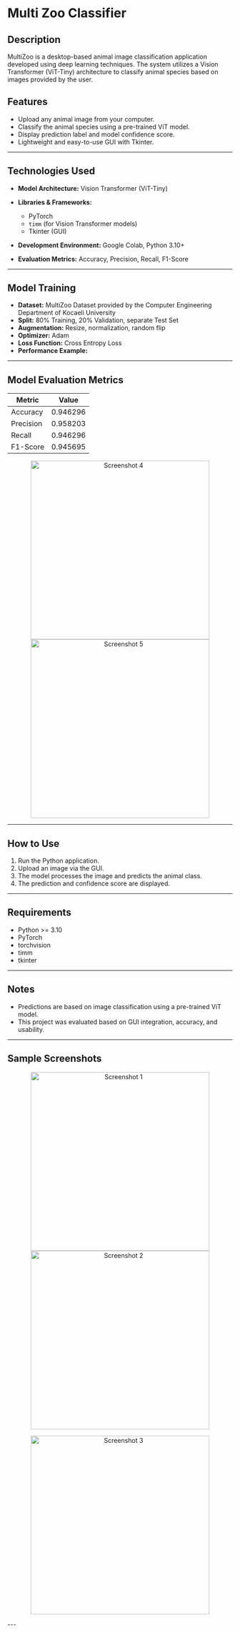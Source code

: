 # Multi Zoo Classifier

##  Description

MultiZoo is a desktop-based animal image classification application developed using deep learning techniques. The system utilizes a Vision Transformer (ViT-Tiny) architecture to classify animal species based on images provided by the user.

##  Features

* Upload any animal image from your computer.
* Classify the animal species using a pre-trained ViT model.
* Display prediction label and model confidence score.
* Lightweight and easy-to-use GUI with Tkinter.


---

##  Technologies Used

* **Model Architecture:** Vision Transformer (ViT-Tiny)
* **Libraries & Frameworks:**

  * PyTorch
  * `timm` (for Vision Transformer models)
  * Tkinter (GUI)
* **Development Environment:** Google Colab, Python 3.10+
* **Evaluation Metrics:** Accuracy, Precision, Recall, F1-Score

---

##  Model Training

* **Dataset:** MultiZoo Dataset provided by the Computer Engineering Department of Kocaeli University
* **Split:** 80% Training, 20% Validation, separate Test Set
* **Augmentation:** Resize, normalization, random flip
* **Optimizer:** Adam
* **Loss Function:** Cross Entropy Loss
* **Performance Example:**
---
##  Model Evaluation Metrics

| Metric     | Value     |
|------------|-----------|
| Accuracy   | 0.946296  |
| Precision  | 0.958203  |
| Recall     | 0.946296  |
| F1-Score   | 0.945695  |

<p align="center">
  <img src="https://github.com/user-attachments/assets/2c0993b4-eff0-4218-87ff-5ee33b170412" width="400" alt="Screenshot 4" />
  <img src="https://github.com/user-attachments/assets/aa041af8-08bb-4c8e-8c81-93368dd427ad" width="400" alt="Screenshot 5" />
</p>

---

##  How to Use

1. Run the Python application.
2. Upload an image via the GUI.
3. The model processes the image and predicts the animal class.
4. The prediction and confidence score are displayed.

---

##  Requirements

* Python >= 3.10
* PyTorch
* torchvision
* timm
* tkinter

---

##  Notes

* Predictions are based on image classification using a pre-trained ViT model.
* This project was evaluated based on GUI integration, accuracy, and usability.

---


##  Sample Screenshots
<p align="center">
  <img src="https://github.com/user-attachments/assets/40342c7a-b46d-4e45-be66-f4b33a853302" width="400" alt="Screenshot 1" />
  <img src="https://github.com/user-attachments/assets/58fbea59-1a52-4667-b97e-d2689ffe257f" width="400" alt="Screenshot 2" />
</p>
<p align="center">
  <img src="https://github.com/user-attachments/assets/a675b640-79d6-45e1-8144-41af434c184a" width="400" alt="Screenshot 3" />
</p>
---
